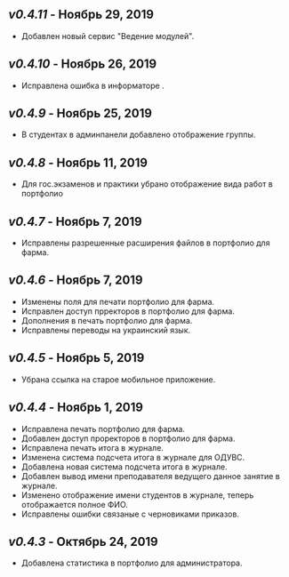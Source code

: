 _v0.4.11_ - Ноябрь 29, 2019
-------------------------

- Добавлен новый сервис "Ведение модулей".

_v0.4.10_ - Ноябрь 26, 2019
-------------------------

- Исправлена ошибка в информаторе .

_v0.4.9_ - Ноябрь 25, 2019
-------------------------

- В студентах в админпанели добавлено отображение группы.

_v0.4.8_ - Ноябрь 11, 2019
-------------------------

- Для гос.экзаменов и практики убрано отображение вида работ в портфолио

_v0.4.7_ - Ноябрь 7, 2019
-------------------------

- Исправлены разрешенные расширения файлов в портфолио для фарма.

_v0.4.6_ - Ноябрь 7, 2019
-------------------------

- Изменены поля для печати портфолио для фарма.
- Исправлен доступ прректоров в  портфолио для фарма.
- Дополнения в печать портфолио для фарма.
- Исправлены переводы на украинский язык.

_v0.4.5_ - Ноябрь 5, 2019
-------------------------

- Убрана ссылка на старое мобильное приложение.

_v0.4.4_ - Ноябрь 1, 2019
-------------------------

- Исправлена печать портфолио для фарма.
- Добавлен доступ проректоров в портфолио для фарма.
- Исправлена печать итога в журнале.
- Изменена система подсчета итога в журнале для ОДУВС.
- Добавлена новая система подсчета итога в журнале.
- Добавлен вывод имени преподавателя ведущего данное занятие в журнале.
- Изменено отображение имени студентов в журнале, теперь отображается полное ФИО.
- Исправлены ошибки связаные с черновиками приказов.

_v0.4.3_ - Октябрь 24, 2019
------------------------

- Добавлена статистика в портфолио для администратора.
    